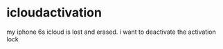 # icloudactivation
my iphone 6s icloud is lost and erased. i want to deactivate the activation lock
